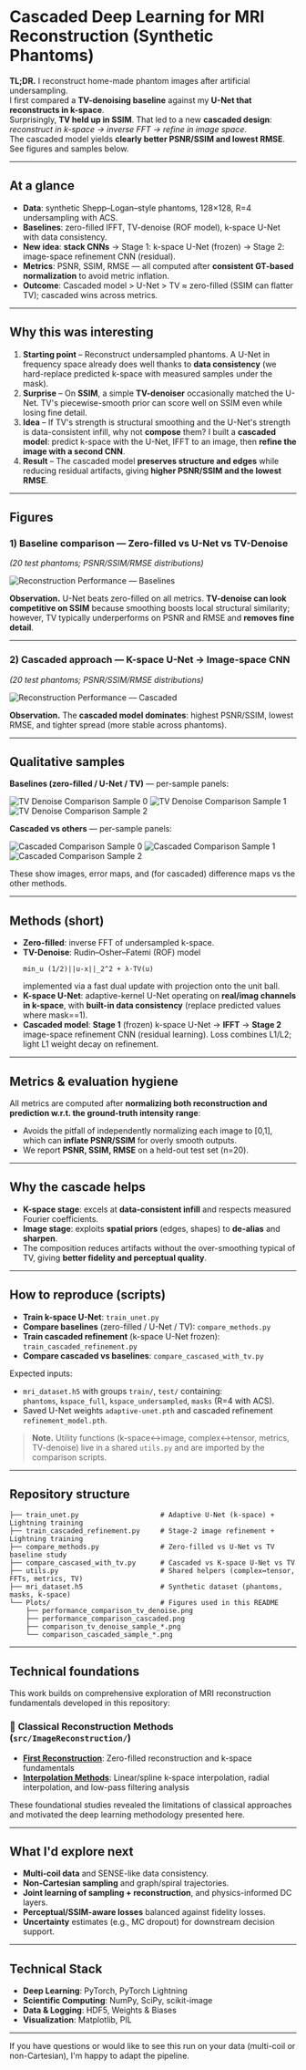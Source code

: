 # Cascaded Deep Learning for MRI Reconstruction (Synthetic Phantoms)

**TL;DR.** I reconstruct home-made phantom images after artificial undersampling.  
I first compared a **TV-denoising baseline** against my **U-Net that reconstructs in k-space**.  
Surprisingly, **TV held up in SSIM**. That led to a new **cascaded design**: *reconstruct in k-space → inverse FFT → refine in image space*.  
The cascaded model yields **clearly better PSNR/SSIM and lowest RMSE**. See figures and samples below.

---

## At a glance

- **Data**: synthetic Shepp–Logan–style phantoms, 128×128, R=4 undersampling with ACS.
- **Baselines**: zero-filled IFFT, TV-denoise (ROF model), k-space U-Net with data consistency.
- **New idea**: **stack CNNs** → Stage 1: k-space U-Net (frozen) → Stage 2: image-space refinement CNN (residual).
- **Metrics**: PSNR, SSIM, RMSE — all computed after **consistent GT-based normalization** to avoid metric inflation.
- **Outcome**: Cascaded model > U-Net > TV ≈ zero-filled (SSIM can flatter TV); cascaded wins across metrics.

---

## Why this was interesting

1. **Starting point** – Reconstruct undersampled phantoms. A U-Net in frequency space already does well thanks to **data consistency** (we hard-replace predicted k-space with measured samples under the mask).
2. **Surprise** – On **SSIM**, a simple **TV-denoiser** occasionally matched the U-Net. TV's piecewise-smooth prior can score well on SSIM even while losing fine detail.
3. **Idea** – If TV's strength is structural smoothing and the U-Net's strength is data-consistent infill, why not **compose** them? I built a **cascaded model**: predict k-space with the U-Net, IFFT to an image, then **refine the image with a second CNN**.
4. **Result** – The cascaded model **preserves structure and edges** while reducing residual artifacts, giving **higher PSNR/SSIM and the lowest RMSE**.

---

## Figures

### 1) Baseline comparison — Zero-filled vs U-Net vs TV-Denoise
*(20 test phantoms; PSNR/SSIM/RMSE distributions)*

![Reconstruction Performance — Baselines](./Plots/performance_comparison_tv_denoise.png)

**Observation.** U-Net beats zero-filled on all metrics. **TV-denoise can look competitive on SSIM** because smoothing boosts local structural similarity; however, TV typically underperforms on PSNR and RMSE and **removes fine detail**.

---

### 2) Cascaded approach — K-space U-Net → Image-space CNN
*(20 test phantoms; PSNR/SSIM/RMSE distributions)*

![Reconstruction Performance — Cascaded](./Plots/performance_comparison_cascaded.png)

**Observation.** The **cascaded model dominates**: highest PSNR/SSIM, lowest RMSE, and tighter spread (more stable across phantoms).

---

## Qualitative samples

**Baselines (zero-filled / U-Net / TV)** — per-sample panels:

![TV Denoise Comparison Sample 0](./Plots/comparison_tv_denoise_sample_0.png)
![TV Denoise Comparison Sample 1](./Plots/comparison_tv_denoise_sample_1.png)
![TV Denoise Comparison Sample 2](./Plots/comparison_tv_denoise_sample_2.png)

**Cascaded vs others** — per-sample panels:

![Cascaded Comparison Sample 0](./Plots/comparison_cascaded_sample_0.png)
![Cascaded Comparison Sample 1](./Plots/comparison_cascaded_sample_1.png)
![Cascaded Comparison Sample 2](./Plots/comparison_cascaded_sample_2.png)

These show images, error maps, and (for cascaded) difference maps vs the other methods.

---

## Methods (short)

- **Zero-filled**: inverse FFT of undersampled k-space.
- **TV-Denoise**: Rudin–Osher–Fatemi (ROF) model  
  ```
  min_u (1/2)||u-x||_2^2 + λ·TV(u)
  ```
  implemented via a fast dual update with projection onto the unit ball.
- **K-space U-Net**: adaptive-kernel U-Net operating on **real/imag channels in k-space**, with **built-in data consistency** (replace predicted values where mask==1).
- **Cascaded model**: **Stage 1** (frozen) k-space U-Net → **IFFT** → **Stage 2** image-space refinement CNN (residual learning). Loss combines L1/L2; light L1 weight decay on refinement.

---

## Metrics & evaluation hygiene

All metrics are computed after **normalizing both reconstruction and prediction w.r.t. the ground-truth intensity range**:
- Avoids the pitfall of independently normalizing each image to [0,1], which can **inflate PSNR/SSIM** for overly smooth outputs.
- We report **PSNR, SSIM, RMSE** on a held-out test set (n=20).

---

## Why the cascade helps

- **K-space stage**: excels at **data-consistent infill** and respects measured Fourier coefficients.
- **Image stage**: exploits **spatial priors** (edges, shapes) to **de-alias** and **sharpen**.
- The composition reduces artifacts without the over-smoothing typical of TV, giving **better fidelity and perceptual quality**.

---

## How to reproduce (scripts)

- **Train k-space U-Net**: `train_unet.py`  
- **Compare baselines** (zero-filled / U-Net / TV): `compare_methods.py`  
- **Train cascaded refinement** (k-space U-Net frozen): `train_cascaded_refinement.py`  
- **Compare cascaded vs baselines**: `compare_cascased_with_tv.py`

Expected inputs:
- `mri_dataset.h5` with groups `train/`, `test/` containing:  
  `phantoms`, `kspace_full`, `kspace_undersampled`, `masks` (R=4 with ACS).
- Saved U-Net weights `adaptive-unet.pth` and cascaded refinement `refinement_model.pth`.

> **Note.** Utility functions (k-space↔image, complex↔tensor, metrics, TV-denoise) live in a shared `utils.py` and are imported by the comparison scripts.

---

## Repository structure

```
├── train_unet.py                    # Adaptive U-Net (k-space) + Lightning training
├── train_cascaded_refinement.py     # Stage-2 image refinement + Lightning training
├── compare_methods.py               # Zero-filled vs U-Net vs TV baseline study
├── compare_cascased_with_tv.py      # Cascaded vs K-space U-Net vs TV
├── utils.py                         # Shared helpers (complex↔tensor, FFTs, metrics, TV)
├── mri_dataset.h5                   # Synthetic dataset (phantoms, masks, k-space)
└── Plots/                           # Figures used in this README
    ├── performance_comparison_tv_denoise.png
    ├── performance_comparison_cascaded.png
    ├── comparison_tv_denoise_sample_*.png
    └── comparison_cascaded_sample_*.png
```

---

## Technical foundations

This work builds on comprehensive exploration of MRI reconstruction fundamentals developed in this repository:

### 📁 **Classical Reconstruction Methods** (`src/ImageReconstruction/`)

- **[First Reconstruction](src/ImageReconstruction/first_reconstruction/)**: Zero-filled reconstruction and k-space fundamentals
- **[Interpolation Methods](src/ImageReconstruction/different_interpolation_methods/)**: Linear/spline k-space interpolation, radial interpolation, and low-pass filtering analysis

These foundational studies revealed the limitations of classical approaches and motivated the deep learning methodology presented here.

---

## What I'd explore next

- **Multi-coil data** and SENSE-like data consistency.
- **Non-Cartesian sampling** and graph/spiral trajectories.
- **Joint learning of sampling + reconstruction**, and physics-informed DC layers.
- **Perceptual/SSIM-aware losses** balanced against fidelity losses.
- **Uncertainty** estimates (e.g., MC dropout) for downstream decision support.

---

## Technical Stack
- **Deep Learning**: PyTorch, PyTorch Lightning
- **Scientific Computing**: NumPy, SciPy, scikit-image
- **Data & Logging**: HDF5, Weights & Biases
- **Visualization**: Matplotlib, PIL

---

If you have questions or would like to see this run on your data (multi-coil or non-Cartesian), I'm happy to adapt the pipeline.
